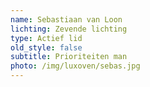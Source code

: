 ```yaml
---
name: Sebastiaan van Loon
lichting: Zevende lichting
type: Actief lid
old_style: false
subtitle: Prioriteiten man
photo: /img/luxoven/sebas.jpg
---
```

